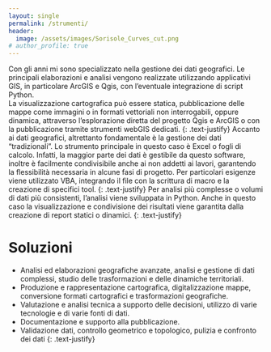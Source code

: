 ```yaml
---
layout: single
permalink: /strumenti/
header:
  image: /assets/images/Sorisole_Curves_cut.png
# author_profile: true
---
```


Con gli anni mi sono specializzato nella gestione dei dati geografici. Le principali elaborazioni e analisi vengono realizzate utilizzando applicativi GIS, in particolare ArcGIS e Qgis, con l’eventuale integrazione di script Python.  
La visualizzazione cartografica può essere statica, pubblicazione delle mappe come immagini o in formati vettoriali non interrogabili, oppure dinamica, attraverso l’esplorazione diretta del progetto Qgis e ArcGIS o con la pubblicazione tramite strumenti webGIS dedicati.
{: .text-justify}
Accanto ai dati geografici, altrettanto fondamentale è la gestione dei dati “tradizionali”. Lo strumento principale in questo caso è Excel o fogli di calcolo. Infatti, la maggior parte dei dati è gestibile da questo software, inoltre è facilmente condivisibile anche ai non addetti ai lavori, garantendo la flessibilità necessaria in alcune fasi di progetto. Per particolari esigenze viene utilizzato VBA, integrando il file con la scrittura di macro e la creazione di specifici tool.
{: .text-justify}
Per analisi più complesse o volumi di dati più consistenti, l’analisi viene sviluppata in Python. Anche in questo caso la visualizzazione e condivisione dei risultati viene garantita dalla creazione di report statici o dinamici.
{: .text-justify}

# Soluzioni

- Analisi ed elaborazioni geografiche avanzate, analisi e gestione di dati complessi, studio delle trasformazioni e delle dinamiche territoriali.
- Produzione e rappresentazione cartografica, digitalizzazione mappe, conversione formati cartografici e trasformazioni geografiche.
- Valutazione e analisi tecnica a supporto delle decisioni, utilizzo di varie tecnologie e di varie fonti di dati.
- Documentazione e supporto alla pubblicazione.
- Validazione dati, controllo geometrico e topologico, pulizia e confronto dei dati
{: .text-justify}
